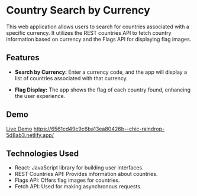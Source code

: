 # Country Search by Currency

This web application allows users to search for countries associated with a specific currency. It utilizes the REST countries API to fetch country information based on currency and the Flags API for displaying flag images.

## Features

- **Search by Currency:** Enter a currency code, and the app will display a list of countries associated with that currency.

- **Flag Display:** The app shows the flag of each country found, enhancing the user experience.

## Demo

[Live Demo](#) https://6561cd49c9c6ba13ea80426b--chic-raindrop-5d8ab3.netlify.app/

## Technologies Used

- React: JavaScript library for building user interfaces.
- REST Countries API: Provides information about countries.
- Flags API: Offers flag images for countries.
- Fetch API: Used for making asynchronous requests.
